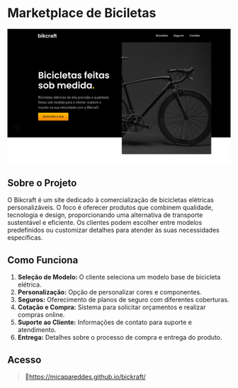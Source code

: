 # Marketplace de Biciletas

![Landingpage do site](img/Capa.png)

## Sobre o Projeto

O Bikcraft é um site dedicado à comercialização de bicicletas elétricas personalizáveis. O foco é oferecer produtos que combinem qualidade, tecnologia e design, proporcionando uma alternativa de transporte sustentável e eficiente. Os clientes podem escolher entre modelos predefinidos ou customizar detalhes para atender às suas necessidades específicas.

## Como Funciona

1. **Seleção de Modelo:** O cliente seleciona um modelo base de bicicleta elétrica.
2. **Personalização:** Opção de personalizar cores e componentes.
3. **Seguros:** Oferecimento de planos de seguro com diferentes coberturas.
4. **Cotação e Compra:** Sistema para solicitar orçamentos e realizar compras online.
5. **Suporte ao Cliente:** Informações de contato para suporte e atendimento.
6. **Entrega:** Detalhes sobre o processo de compra e entrega do produto.

## Acesso

> 🔗https://micapareddes.github.io/bickraft/
